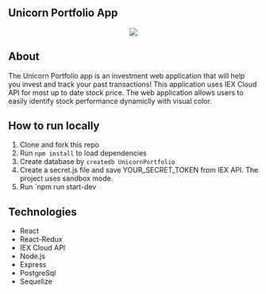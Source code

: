 ## Unicorn Portfolio App

<p align="center">
  <img src="https://media.giphy.com/media/cLpjlhtTK0YkmgZfyY/giphy.gif">
</p>

## About

The Unicorn Portfolio app is an investment web application that will help you invest and track your past transactions! This application uses IEX Cloud API for most up to date stock price. The web application allows users to easily identify stock performance dynamiclly with visual color.


## How to run locally

1.  Clone and fork this repo
2.  Run `npm install` to load dependencies
3.  Create database by `createdb UnicornPortfolio`
4.  Create a secret.js file and save YOUR_SECRET_TOKEN from IEX API. The project uses sandbox mode.
5.  Run `npm run start-dev

## Technologies

* React
* React-Redux
* IEX Cloud API
* Node.js
* Express
* PostgreSql
* Sequelize
